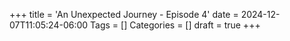 +++
title = 'An Unexpected Journey - Episode 4'
date = 2024-12-07T11:05:24-06:00
Tags = []
Categories = []
draft = true
+++


